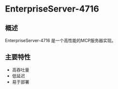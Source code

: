 # EnterpriseServer-4716

## 概述

EnterpriseServer-4716 是一个高性能的MCP服务器实现。

## 主要特性

- 高吞吐量
- 低延迟
- 易于部署
